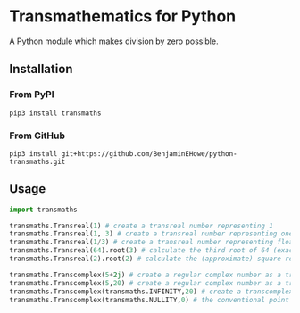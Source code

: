 # Transmathematics for Python

A Python module which makes division by zero possible.

## Installation

### From PyPI

`pip3 install transmaths`

### From GitHub

`pip3 install git+https://github.com/BenjaminEHowe/python-transmaths.git`

## Usage

```python
import transmaths

transmaths.Transreal(1) # create a transreal number representing 1
transmaths.Transreal(1, 3) # create a transreal number representing one third
transmaths.Transreal(1/3) # create a transreal number representing floating point one third (6004799503160661/18014398509481984)
transmaths.Transreal(64).root(3) # calculate the third root of 64 (exactly 4, not 3.9999999999999996 as `64**(1/3)` would have you believe)
transmaths.Transreal(2).root(2) # calculate the (approximate) square root of 2

transmaths.Transcomplex(5+2j) # create a regular complex number as a transcomplex number
transmaths.Transcomplex(5,20) # create a regular complex number as a transcomplex number with polar coordinates
transmaths.Transcomplex(transmaths.INFINITY,20) # create a transcomplex number with a magnitude of infinity
transmaths.Transcomplex(transmaths.NULLITY,0) # the conventional point at nullity, (NULLITY,0)
```
